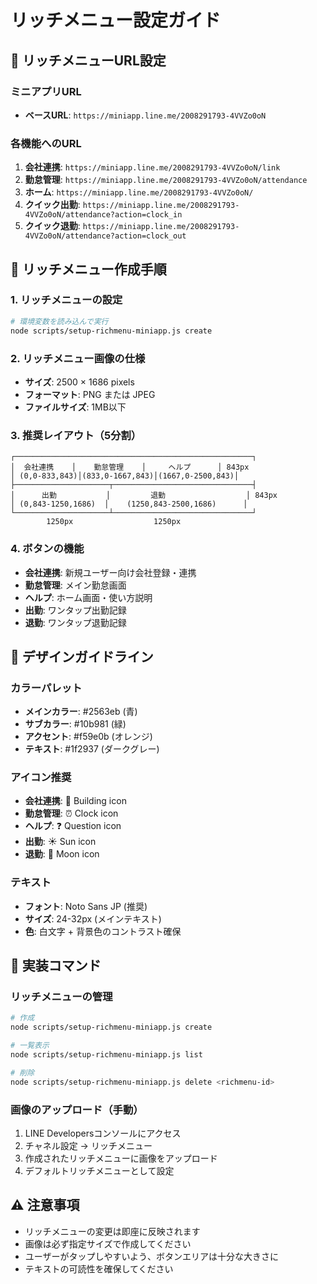 # リッチメニュー設定ガイド

## 🎯 リッチメニューURL設定

### ミニアプリURL
- **ベースURL**: `https://miniapp.line.me/2008291793-4VVZo0oN`

### 各機能へのURL
1. **会社連携**: `https://miniapp.line.me/2008291793-4VVZo0oN/link`
2. **勤怠管理**: `https://miniapp.line.me/2008291793-4VVZo0oN/attendance`
3. **ホーム**: `https://miniapp.line.me/2008291793-4VVZo0oN/`
4. **クイック出勤**: `https://miniapp.line.me/2008291793-4VVZo0oN/attendance?action=clock_in`
5. **クイック退勤**: `https://miniapp.line.me/2008291793-4VVZo0oN/attendance?action=clock_out`

## 📱 リッチメニュー作成手順

### 1. リッチメニューの設定
```bash
# 環境変数を読み込んで実行
node scripts/setup-richmenu-miniapp.js create
```

### 2. リッチメニュー画像の仕様
- **サイズ**: 2500 × 1686 pixels
- **フォーマット**: PNG または JPEG
- **ファイルサイズ**: 1MB以下

### 3. 推奨レイアウト（5分割）

```
┌─────────────────────────────────────────────────────┐
│  会社連携    │    勤怠管理    │     ヘルプ      │ 843px
│ (0,0-833,843)│(833,0-1667,843)│(1667,0-2500,843)│
├─────────────────────┬───────────────────────────────┤
│      出勤           │         退勤                  │ 843px
│ (0,843-1250,1686)  │    (1250,843-2500,1686)      │
└─────────────────────┴───────────────────────────────┘
        1250px                  1250px
```

### 4. ボタンの機能
- **会社連携**: 新規ユーザー向け会社登録・連携
- **勤怠管理**: メイン勤怠画面
- **ヘルプ**: ホーム画面・使い方説明
- **出勤**: ワンタップ出勤記録
- **退勤**: ワンタップ退勤記録

## 🎨 デザインガイドライン

### カラーパレット
- **メインカラー**: #2563eb (青)
- **サブカラー**: #10b981 (緑)
- **アクセント**: #f59e0b (オレンジ)
- **テキスト**: #1f2937 (ダークグレー)

### アイコン推奨
- **会社連携**: 🏢 Building icon
- **勤怠管理**: ⏰ Clock icon  
- **ヘルプ**: ❓ Question icon
- **出勤**: ☀️ Sun icon
- **退勤**: 🌙 Moon icon

### テキスト
- **フォント**: Noto Sans JP (推奨)
- **サイズ**: 24-32px (メインテキスト)
- **色**: 白文字 + 背景色のコントラスト確保

## 🔧 実装コマンド

### リッチメニューの管理
```bash
# 作成
node scripts/setup-richmenu-miniapp.js create

# 一覧表示
node scripts/setup-richmenu-miniapp.js list

# 削除
node scripts/setup-richmenu-miniapp.js delete <richmenu-id>
```

### 画像のアップロード（手動）
1. LINE Developersコンソールにアクセス
2. チャネル設定 → リッチメニュー
3. 作成されたリッチメニューに画像をアップロード
4. デフォルトリッチメニューとして設定

## ⚠️ 注意事項

- リッチメニューの変更は即座に反映されます
- 画像は必ず指定サイズで作成してください
- ユーザーがタップしやすいよう、ボタンエリアは十分な大きさに
- テキストの可読性を確保してください